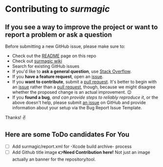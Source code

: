 # Contributing to _surmagic_

## If you see a way to improve the project or want to report a problem or ask a question

Before submitting a new GitHub issue, please make sure to:

- Check out the [README](https://github.com/gurhub/surmagic) page on this repo
- Check out [surmagic wiki](https://github.com/gurhub/surmagic/wiki)
- Search for existing GitHub issues
- If you'd like to **ask a general question**, use [Stack Overflow](https://stackoverflow.com/questions/tagged/surmagic).
- If you **have a feature request**, open an [issue](https://github.com/gurhub/surmagic/issues).
- If you **want to contribute**, submit a [pull request](https://github.com/gurhub/surmagic/pulls). It's better to begin with an [issue](https://github.com/gurhub/surmagic/issues) rather than a [pull request](https://github.com/gurhub/surmagic/pulls), though, because we might disagree whether the proposed change is an actual improvement. :wink:
- If you **found a bug**, _and can provide steps to reliably reproduce it_, or the above doesn't help, please submit [an issue](https://github.com/gurhub/surmagic/issues) on GitHub and provide information about your setup via the Bug Report Issue Template.

Thanks! :v:

## Here are some ToDo candidates For You

- [ ] Add surmagic/report.xml for -Xcode build archive- process
- [ ] Add Github title image **👉Need Contribution here!** Not just an image actually an banner for the repository/tool.

